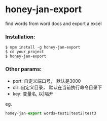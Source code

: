 # honey-jan-export
find words from word docs and export a excel

### Installation:

```
$ npm install -g honey-jan-export
$ cd your_project
$ honey-jan-export
```

### Other params:
* port: 自定义端口号， 默认是3000
* dir: 自定义目录， 默认在当前执行命令目录下
* key: 变量名, 以|隔开

eg.
```javascript
honey-jan-export words=test1|test2|test3
```
